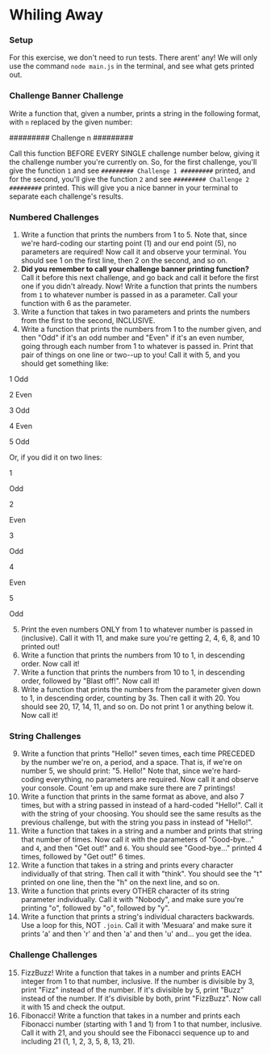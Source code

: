 # Whiling Away

### Setup

For this exercise, we don't need to run tests. There arent' any! We will only use the command 
`node main.js` in the terminal, and see what gets printed out. 


### Challenge Banner Challenge

Write a function that, given a number, prints a string in the following format, with `n` replaced by the given number:

######### Challenge n #########

Call this function BEFORE EVERY SINGLE challenge number below, giving it the challenge number you're currently on. So, for the first challenge, you'll give the function `1` and see `######### Challenge 1 #########` printed, and for the second, you'll give the function `2` and see `######### Challenge 2 #########` printed. This will give you a nice banner in your terminal to separate each challenge's results.


### Numbered Challenges

1. Write a function that prints the numbers from 1 to 5. Note that, since we're hard-coding our starting point (1) and our end point (5), no parameters are required! Now call it and observe your terminal. You should see 1 on the first line, then 2 on the second, and so on.
2. **Did you remember to call your challenge banner printing function?** Call it before this next challenge, and go back and call it before the first one if you didn't already. Now! Write a function that prints the numbers from `1` to whatever number is passed in as a parameter. Call your function with 6 as the parameter.
3. Write a function that takes in two parameters and prints the numbers from the first to the second, INCLUSIVE.
4. Write a function that prints the numbers from 1 to the number given, and then "Odd" if it's an odd number and "Even" if it's an even number, going through each number from 1 to whatever is passed in. Print that pair of things on one line or two--up to you! Call it with 5, and you should get something like:

1 Odd

2 Even

3 Odd

4 Even

5 Odd

Or, if you did it on two lines:

1

Odd

2

Even

3

Odd

4

Even

5

Odd

5. Print the even numbers ONLY from 1 to whatever number is passed in (inclusive). Call it with 11, and make sure you're getting 2, 4, 6, 8, and 10 printed out!
6. Write a function that prints the numbers from 10 to 1, in descending order. Now call it!
7. Write a function that prints the numbers from 10 to 1, in descending order, followed by "Blast off!". Now call it!
8. Write a function that prints the numbers from the parameter given down to 1, in descending order, counting by 3s. Then call it with 20. You should see 20, 17, 14, 11, and so on. Do not print 1 or anything below it. Now call it!


### String Challenges

9. Write a function that prints "Hello!" seven times, each time PRECEDED by the number we're on, a period, and a space. That is, if we're on number 5, we should print: "5. Hello!" Note that, since we're hard-coding everything, no parameters are required. Now call it and observe your console. Count 'em up and make sure there are 7 printings!
10. Write a function that prints in the same format as above, and also 7 times, but with a string passed in instead of a hard-coded "Hello!". Call it with the string of your choosing. You should see the same results as the previous challenge, but with the string you pass in instead of "Hello!".
11. Write a function that takes in a string and a number and prints that string that number of times. Now call it with the parameters of "Good-bye..." and `4`, and then "Get out!" and `6`. You should see "Good-bye..." printed 4 times, followed by "Get out!" 6 times.
12. Write a function that takes in a string and prints every character individually of that string. Then call it with "think". You should see the "t" printed on one line, then the "h" on the next line, and so on.
13. Write a function that prints every OTHER character of its string parameter individually. Call it with "Nobody", and make sure you're printing "o", followed by "o", followed by "y".
14. Write a function that prints a string's individual characters backwards. Use a loop for this, NOT `.join`. Call it with 'Mesuara' and make sure it prints 'a' and then 'r' and then 'a' and then 'u' and… you get the idea.


### Challenge Challenges

15. FizzBuzz! Write a function that takes in a number and prints EACH integer from 1 to that number, inclusive. If the number is divisible by 3, print "Fizz" instead of the number. If it's divisible by 5, print "Buzz" instead of the number. If it's divisible by both, print "FizzBuzz". Now call it with 15 and check the output.
16. Fibonacci! Write a function that takes in a number and prints each Fibonacci number (starting with 1 and 1) from 1 to that number, inclusive. Call it with 21, and you should see the Fibonacci sequence up to and including 21 (1, 1, 2, 3, 5, 8, 13, 21).
